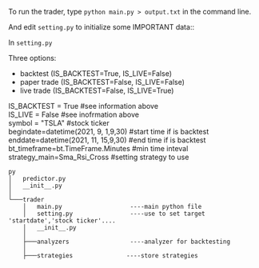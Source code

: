 To run the trader, type `python main.py > output.txt` in the command line.

And edit  `setting.py` to initialize some IMPORTANT data::

In `setting.py`

Three options:
 - backtest (IS_BACKTEST=True, IS_LIVE=False)
 - paper trade (IS_BACKTEST=False, IS_LIVE=False)
 - live trade (IS_BACKTEST=False, IS_LIVE=True)


IS_BACKTEST = True            #see information above  
IS_LIVE = False               #see inofrmation above  
symbol = "TSLA"               #stock ticker  
begindate=datetime(2021, 9, 1,9,30)      #start time if is backtest  
enddate=datetime(2021, 11, 15,9,30)      #end time if is backtest  
bt_timeframe=bt.TimeFrame.Minutes       #min time inteval  
strategy_main=Sma_Rsi_Cross             #setting strategy to use
```
py
│   predictor.py
│   __init__.py
│   
└───trader
    │   main.py	                  ----main python file
    │   setting.py                ----use to set target 'startdate','stock ticker'....
    │   __init__.py
    │   
    ├───analyzers                 ----analyzer for backtesting
    │           
    ├───strategies               ----store strategies
```

